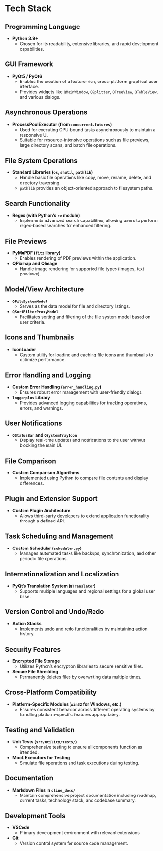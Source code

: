 # Tech Stack

## Programming Language

- **Python 3.9+**
  - Chosen for its readability, extensive libraries, and rapid development capabilities.

## GUI Framework

- **PyQt5 / PyQt6**
  - Enables the creation of a feature-rich, cross-platform graphical user interface.
  - Provides widgets like `QMainWindow`, `QSplitter`, `QTreeView`, `QTableView`, and various dialogs.

## Asynchronous Operations

- **ProcessPoolExecutor (from `concurrent.futures`)**
  - Used for executing CPU-bound tasks asynchronously to maintain a responsive UI.
  - Suitable for resource-intensive operations such as file previews, large directory scans, and batch file operations.

## File System Operations

- **Standard Libraries (`os`, `shutil`, `pathlib`)**
  - Handle basic file operations like copy, move, rename, delete, and directory traversing.
  - `pathlib` provides an object-oriented approach to filesystem paths.

## Search Functionality

- **Regex (with Python’s `re` module)**
  - Implements advanced search capabilities, allowing users to perform regex-based searches for enhanced filtering.

## File Previews

- **PyMuPDF (`fitz` library)**
  - Enables rendering of PDF previews within the application.
- **QPixmap and QImage**
  - Handle image rendering for supported file types (images, text previews).

## Model/View Architecture

- **`QFileSystemModel`**
  - Serves as the data model for file and directory listings.
- **`QSortFilterProxyModel`**
  - Facilitates sorting and filtering of the file system model based on user criteria.

## Icons and Thumbnails

- **IconLoader**
  - Custom utility for loading and caching file icons and thumbnails to optimize performance.

## Error Handling and Logging

- **Custom Error Handling (`error_handling.py`)**
  - Ensures robust error management with user-friendly dialogs.
- **`loggerplus` Library**
  - Provides advanced logging capabilities for tracking operations, errors, and warnings.

## User Notifications

- **`QStatusBar` and `QSystemTrayIcon`**
  - Display real-time updates and notifications to the user without blocking the main UI.

## File Comparison

- **Custom Comparison Algorithms**
  - Implemented using Python to compare file contents and display differences.

## Plugin and Extension Support

- **Custom Plugin Architecture**
  - Allows third-party developers to extend application functionality through a defined API.

## Task Scheduling and Management

- **Custom Scheduler (`scheduler.py`)**
  - Manages automated tasks like backups, synchronization, and other periodic file operations.

## Internationalization and Localization

- **PyQt’s Translation System (`QTranslator`)**
  - Supports multiple languages and regional settings for a global user base.

## Version Control and Undo/Redo

- **Action Stacks**
  - Implements undo and redo functionalities by maintaining action history.

## Security Features

- **Encrypted File Storage**
  - Utilizes Python’s encryption libraries to secure sensitive files.
- **Secure File Shredding**
  - Permanently deletes files by overwriting data multiple times.

## Cross-Platform Compatibility

- **Platform-Specific Modules (`win32` for Windows, etc.)**
  - Ensures consistent behavior across different operating systems by handling platform-specific features appropriately.

## Testing and Validation

- **Unit Tests (`src/utility/tests/`)**
  - Comprehensive testing to ensure all components function as intended.
- **Mock Executors for Testing**
  - Simulate file operations and task executions during testing.

## Documentation

- **Markdown Files in `cline_docs/`**
  - Maintain comprehensive project documentation including roadmap, current tasks, technology stack, and codebase summary.

## Development Tools

- **VSCode**
  - Primary development environment with relevant extensions.
- **Git**
  - Version control system for source code management.
